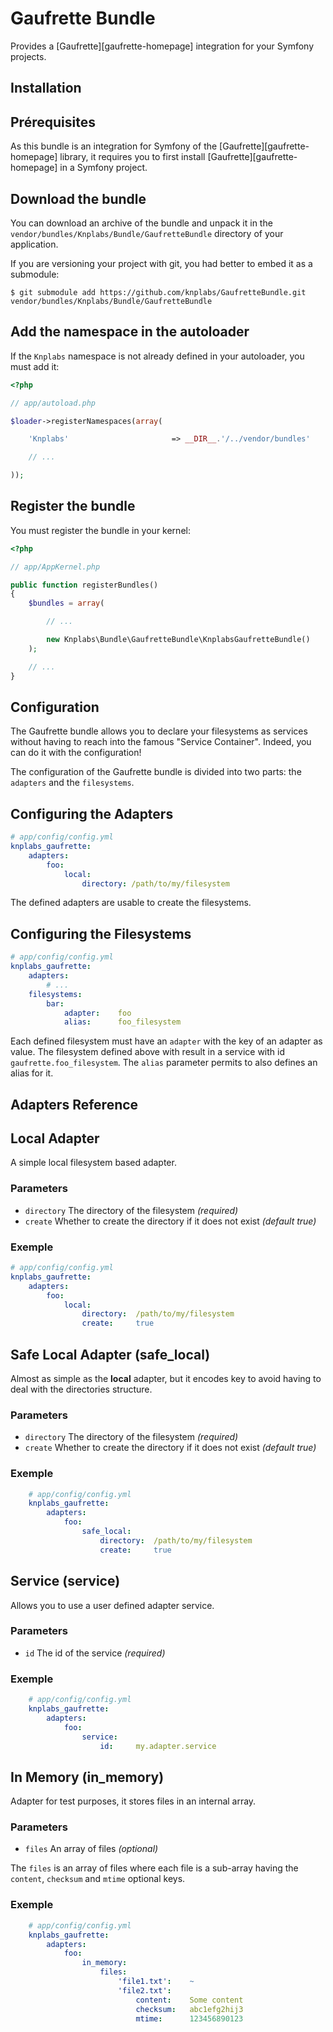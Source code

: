 Gaufrette Bundle
================

Provides a [Gaufrette][gaufrette-homepage] integration for your Symfony projects.

Installation
------------

## Prérequisites

As this bundle is an integration for Symfony of the [Gaufrette][gaufrette-homepage] library, it requires you to first install [Gaufrette][gaufrette-homepage] in a Symfony project.

## Download the bundle

You can download an archive of the bundle and unpack it in the `vendor/bundles/Knplabs/Bundle/GaufretteBundle` directory of your application.

If you are versioning your project with git, you had better to embed it as a submodule:

    $ git submodule add https://github.com/knplabs/GaufretteBundle.git vendor/bundles/Knplabs/Bundle/GaufretteBundle

## Add the namespace in the autoloader

If the `Knplabs` namespace is not already defined in your autoloader, you must add it:

``` php
<?php

// app/autoload.php

$loader->registerNamespaces(array(

    'Knplabs'                       => __DIR__.'/../vendor/bundles'

    // ...

));
```

## Register the bundle

You must register the bundle in your kernel:

``` php
<?php

// app/AppKernel.php

public function registerBundles()
{
    $bundles = array(

        // ...

        new Knplabs\Bundle\GaufretteBundle\KnplabsGaufretteBundle()
    );

    // ...
}
```

Configuration
-------------

The Gaufrette bundle allows you to declare your filesystems as services without having to reach into the famous "Service Container".
Indeed, you can do it with the configuration!

The configuration of the Gaufrette bundle is divided into two parts: the `adapters` and the `filesystems`.

## Configuring the Adapters

``` yaml
# app/config/config.yml
knplabs_gaufrette:
    adapters:
        foo:
            local:
                directory: /path/to/my/filesystem
```

The defined adapters are usable to create the filesystems.

## Configuring the Filesystems

``` yaml
# app/config/config.yml
knplabs_gaufrette:
    adapters:
        # ...
    filesystems:
        bar:
            adapter:    foo
            alias:      foo_filesystem
```

Each defined filesystem must have an `adapter` with the key of an adapter as value.
The filesystem defined above with result in a service with id `gaufrette.foo_filesystem`.
The `alias` parameter permits to also defines an alias for it.

Adapters Reference
------------------

## Local Adapter

A simple local filesystem based adapter.

### Parameters

 * `directory` The directory of the filesystem *(required)*
 * `create` Whether to create the directory if it does not exist *(default true)*

### Exemple

``` yaml
# app/config/config.yml
knplabs_gaufrette:
    adapters:
        foo:
            local:
                directory:  /path/to/my/filesystem
                create:     true
```

## Safe Local Adapter (safe\_local)

Almost as simple as the **local** adapter, but it encodes key to avoid having to deal with the directories structure.

### Parameters

 * `directory` The directory of the filesystem *(required)*
 * `create` Whether to create the directory if it does not exist *(default true)*

### Exemple

``` yaml
    # app/config/config.yml
    knplabs_gaufrette:
        adapters:
            foo:
                safe_local:
                    directory:  /path/to/my/filesystem
                    create:     true
```

## Service (service)

Allows you to use a user defined adapter service.

### Parameters

 * `id` The id of the service *(required)*

### Exemple

``` yaml
    # app/config/config.yml
    knplabs_gaufrette:
        adapters:
            foo:
                service:
                    id:     my.adapter.service
```

## In Memory (in\_memory)

Adapter for test purposes, it stores files in an internal array.

### Parameters

 * `files` An array of files *(optional)*

The `files` is an array of files where each file is a sub-array having the `content`, `checksum` and `mtime` optional keys.

### Exemple

``` yaml
    # app/config/config.yml
    knplabs_gaufrette:
        adapters:
            foo:
                in_memory:
                    files:
                        'file1.txt':    ~
                        'file2.txt':
                            content:    Some content
                            checksum:   abc1efg2hij3
                            mtime:      123456890123
```
